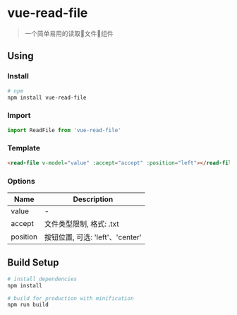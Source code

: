 # vue-read-file

> 一个简单易用的读取文件组件

## Using

### Install
```bash
# npm
npm install vue-read-file
```

### Import
```javascript
import ReadFile from 'vue-read-file'
```

### Template
```html
<read-file v-model="value" :accept="accept" :position="left"></read-file>
```

### Options
| Name  | Description    |
| ----- | -------------- |
| value | - |
| accept | 文件类型限制, 格式: .txt |
| position | 按钮位置, 可选: 'left'、'center' |

## Build Setup

``` bash
# install dependencies
npm install

# build for production with minification
npm run build
```
